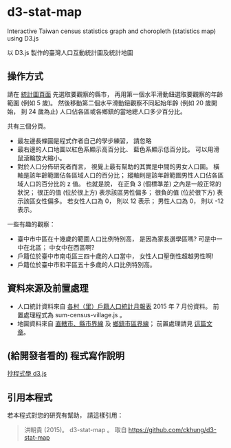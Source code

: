 # d3-stat-map
Interactive Taiwan census statistics graph and choropleth (statistics map) using D3.js

以 D3.js 製作的臺灣人口互動統計圖及統計地圖

## 操作方式

請在 [統計圖頁面](http://ckhung.github.com/d3-stat-map/main.html)
先選取要觀察的縣市， 再用第一個水平滑動鈕選取要觀察的年齡範圍
(例如 5 歲)。 然後移動第二個水平滑動鈕觀察不同起始年齡
(例如 20 歲開始， 到 24 歲為止)
人口佔各區或各鄉鎮的當地總人口多少百分比。

共有三個分頁。
- 最左邊長條圖是程式作者自己的學步練習， 請忽略
- 最右邊的人口地圖以紅色系顯示高百分比、 藍色系顯示低百分比。
  可以用滑鼠滾輪放大縮小。
- 對於人口分佈研究者而言， 視覺上最有幫助的其實是中間的男女人口圖。
  橫軸是該年齡範圍佔各區域人口的百分比；
  縱軸則是該年齡範圍男性人口佔各區域人口的百分比的 z 值。
  也就是說， 在正負 3 (個標準差) 之內是一般正常的狀況；
  很正的值 (位於很上方) 表示該區男性偏多；
  很負的值 (位於很下方) 表示該區女性偏多。
  若女性人口為 0， 則以 12 表示； 男性人口為 0， 則以 -12 表示。

一些有趣的觀察：
- 臺中市中區在十幾歲的範圍人口比例特別高， 是因為家長選學區嗎?
  可是中一中在北區； 中女中在西區啊?
- 戶籍位於臺中市南屯區三四十歲的人口當中， 女性人口壓倒性超越男性啊!
- 戶籍位於臺中市和平區五十多歲的人口比例特別高。

## 資料來源及前置處理

- 人口統計資料來自
   [各村（里）戶籍人口統計月報表](http://data.gov.tw/node/8411)
  2015 年 7 月份資料。 前置處理程式為 sum-census-village.js 。
- 地圖資料來自 [直轄市、縣市界線](http://data.gov.tw/node/7442)
  及 [鄉鎮市區界線](http://data.gov.tw/node/7441)； 前置處理請見
  [這篇文章](http://newtoypia.blogspot.tw/2015/08/admin-boundary.html)。

## (給開發者看的) 程式寫作說明

[抄程式學 d3.js](http://newtoypia.blogspot.tw/2015/11/d3js.html)

## 引用本程式

若本程式對您的研究有幫助， 請這樣引用：
> 洪朝貴 (2015)。 d3-stat-map 。 取自 https://github.com/ckhung/d3-stat-map 

